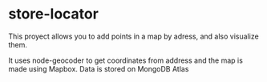 # store-locator

This proyect allows you to add points in a map by adress, and also visualize them.

It uses node-geocoder to get coordinates from address and the map is made using Mapbox.
Data is stored on MongoDB Atlas
